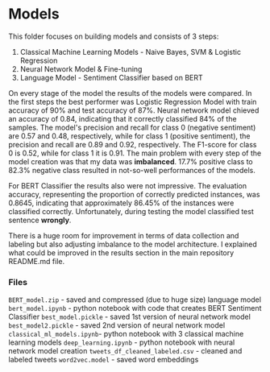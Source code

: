 # Models

This folder focuses on building models and consists of 3 steps:

1. Classical Machine Learning Models - Naive Bayes, SVM & Logistic Regression
2. Neural Network Model & Fine-tuning
3. Language Model - Sentiment Classifier based on BERT

On every stage of the model the results of the models were compared. In the first steps the best performer was Logistic Regression Model with train accuracy of 90% and test accuracy of 87%. Neural network model chieved an accuracy of 0.84, indicating that it correctly classified 84% of the samples. The model's precision and recall for class 0 (negative sentiment) are 0.57 and 0.48, respectively, while for class 1 (positive sentiment), the precision and recall are 0.89 and 0.92, respectively. The F1-score for class 0 is 0.52, while for class 1 it is 0.91. The main problem with every step of the model creation was that my data was **imbalanced**. 17.7% positive class to 82.3% negative class resulted in not-so-well performances of the models. 

For BERT Classifier the results also were not impressive. The evaluation accuracy, representing the proportion of correctly predicted instances, was 0.8645, indicating that approximately 86.45% of the instances were classified correctly. Unfortunately, during testing the model classified test sentence **wrongly**. 

There is a huge room for improvement in terms of data collection and labeling but also adjusting imbalance to the model architecture. I explained what could be improved in the results section in the main repository README.md file.


### Files

`BERT_model.zip` -  saved and compressed (due to huge size) language model
`bert_model.ipynb` - python notebook with code that creates BERT Sentiment Classifier
`best_model.pickle` - saved 1st version of neural network model
`best_model2.pickle` - saved 2nd version of neural network model
`classical_ml_models.ipynb`- python notebook with 3 classical machine learning models
`deep_learning.ipynb` - python notebook with neural network model creation 
`tweets_df_cleaned_labeled.csv` - cleaned and labeled tweets
`word2vec.model` - saved word embeddings

